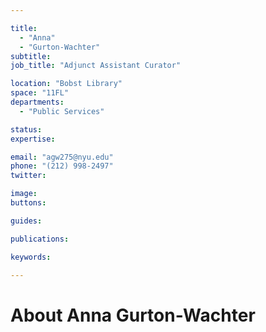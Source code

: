```yaml
---

title:
  - "Anna"
  - "Gurton-Wachter"
subtitle: 
job_title: "Adjunct Assistant Curator"

location: "Bobst Library"
space: "11FL"
departments:
  - "Public Services"

status: 
expertise:

email: "agw275@nyu.edu"
phone: "(212) 998-2497"
twitter: 

image: 
buttons:

guides:

publications:

keywords:

---
```


# About Anna Gurton-Wachter


